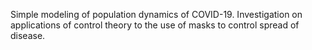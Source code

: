 Simple modeling of population dynamics of COVID-19. Investigation on applications of control theory to the use of masks to control spread of disease.
